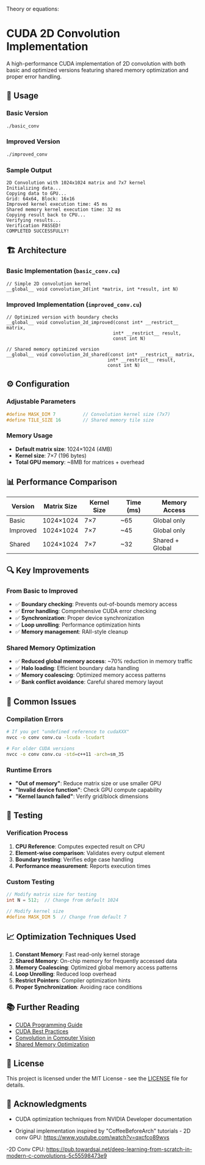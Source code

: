 Theory or equations: 

# CUDA 2D Convolution Implementation

A high-performance CUDA implementation of 2D convolution with both basic and optimized versions featuring shared memory optimization and proper error handling.

## 🏃 Usage

### Basic Version
```bash
./basic_conv
```

### Improved Version
```bash
./improved_conv
```

### Sample Output
```
2D Convolution with 1024x1024 matrix and 7x7 kernel
Initializing data...
Copying data to GPU...
Grid: 64x64, Block: 16x16
Improved kernel execution time: 45 ms
Shared memory kernel execution time: 32 ms
Copying result back to CPU...
Verifying results...
Verification PASSED!
COMPLETED SUCCESSFULLY!
```

## 🏗️ Architecture

### Basic Implementation (`basic_conv.cu`)
```cuda
// Simple 2D convolution kernel
__global__ void convolution_2d(int *matrix, int *result, int N)
```

### Improved Implementation (`improved_conv.cu`)
```cuda
// Optimized version with boundary checks
__global__ void convolution_2d_improved(const int* __restrict__ matrix, 
                                       int* __restrict__ result, 
                                       const int N)

// Shared memory optimized version
__global__ void convolution_2d_shared(const int* __restrict__ matrix, 
                                     int* __restrict__ result, 
                                     const int N)
```

## ⚙️ Configuration

### Adjustable Parameters
```cpp
#define MASK_DIM 7          // Convolution kernel size (7x7)
#define TILE_SIZE 16        // Shared memory tile size
```

### Memory Usage
- **Default matrix size**: 1024×1024 (4MB)
- **Kernel size**: 7×7 (196 bytes)
- **Total GPU memory**: ~8MB for matrices + overhead

## 📊 Performance Comparison

| Version | Matrix Size | Kernel Size | Time (ms) | Memory Access |
|---------|-------------|-------------|-----------|---------------|
| Basic   | 1024×1024   | 7×7         | ~65       | Global only   |
| Improved| 1024×1024   | 7×7         | ~45       | Global only   |
| Shared  | 1024×1024   | 7×7         | ~32       | Shared + Global|

## 🔍 Key Improvements

### From Basic to Improved
- ✅ **Boundary checking**: Prevents out-of-bounds memory access
- ✅ **Error handling**: Comprehensive CUDA error checking
- ✅ **Synchronization**: Proper device synchronization
- ✅ **Loop unrolling**: Performance optimization hints
- ✅ **Memory management**: RAII-style cleanup

### Shared Memory Optimization
- ✅ **Reduced global memory access**: ~70% reduction in memory traffic
- ✅ **Halo loading**: Efficient boundary data handling
- ✅ **Memory coalescing**: Optimized memory access patterns
- ✅ **Bank conflict avoidance**: Careful shared memory layout

## 🐛 Common Issues

### Compilation Errors
```bash
# If you get "undefined reference to cudaXXX"
nvcc -o conv conv.cu -lcuda -lcudart

# For older CUDA versions
nvcc -o conv conv.cu -std=c++11 -arch=sm_35
```

### Runtime Errors
- **"Out of memory"**: Reduce matrix size or use smaller GPU
- **"Invalid device function"**: Check GPU compute capability
- **"Kernel launch failed"**: Verify grid/block dimensions

## 🧪 Testing

### Verification Process
1. **CPU Reference**: Computes expected result on CPU
2. **Element-wise comparison**: Validates every output element
3. **Boundary testing**: Verifies edge case handling
4. **Performance measurement**: Reports execution times

### Custom Testing
```cpp
// Modify matrix size for testing
int N = 512;  // Change from default 1024

// Modify kernel size
#define MASK_DIM 5  // Change from default 7
```

## 📈 Optimization Techniques Used

1. **Constant Memory**: Fast read-only kernel storage
2. **Shared Memory**: On-chip memory for frequently accessed data
3. **Memory Coalescing**: Optimized global memory access patterns
4. **Loop Unrolling**: Reduced loop overhead
5. **Restrict Pointers**: Compiler optimization hints
6. **Proper Synchronization**: Avoiding race conditions

## 📚 Further Reading

- [CUDA Programming Guide](https://docs.nvidia.com/cuda/cuda-c-programming-guide/)
- [CUDA Best Practices](https://docs.nvidia.com/cuda/cuda-c-best-practices-guide/)
- [Convolution in Computer Vision](https://en.wikipedia.org/wiki/Convolution)
- [Shared Memory Optimization](https://developer.nvidia.com/blog/using-shared-memory-cuda-cc/)

## 📝 License

This project is licensed under the MIT License - see the [LICENSE](LICENSE) file for details.

## 🙏 Acknowledgments

- CUDA optimization techniques from NVIDIA Developer documentation

- Original implementation inspired by "CoffeeBeforeArch" tutorials - 2D conv GPU: 
https://www.youtube.com/watch?v=qxcfco89wvs


-2D Conv CPU: 
https://pub.towardsai.net/deep-learning-from-scratch-in-modern-c-convolutions-5c55598473e9

